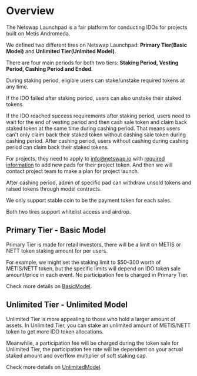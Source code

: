 # Overview

The Netswap Launchpad is a fair platform for conducting IDOs for projects built on Metis Andromeda.

We defined two different tires on Netswap Launchpad: **Primary Tier(Basic Model)** and **Unlimited Tier(Unlmited Model)**.

There are four main periods for both two tiers: **Staking Period, Vesting Period, Cashing Period and Ended**.

During staking period, eligible users can stake/unstake required tokens at any time.

If the IDO failed after staking period, users can also unstake their staked tokens.

If the IDO reached success requirements after staking period, users need to wait for the end of vesting period and then cash sale token and claim back staked token at the same time during cashing period. That means users can't only claim back their staked token without cashing sale token during cashing period. After cashing period, users without cashing during cashing period can claim back their staked tokens.

For projects, they need to apply to info@netswap.io with [required information](./RequiredInformation.md) to add new pads for their project token. And then we will contact project team to make a plan for project launch.

After cashing period, admin of specific pad can withdraw unsold tokens and raised tokens through model contracts.

We only support stable coin to be the payment token for each sales.

Both two tires support whitelist access and airdrop.

## Primary Tier - Basic Model

Primary Tier is made for retail investors, there will be a limit on METIS or NETT token staking amount for per users.

For example, we might set the staking limit to $50–300 worth of METIS/NETT token, but the specific limits will depend on IDO token sale amount/price in each event. No participation fee is charged in Primary Tier.

Check more details on [BasicModel](./BasicModel.md).

## Unlimited Tier - Unlimited Model

Unlimited Tier is more appealing to those who hold a larger amount of assets. In Unlimited Tier, you can stake an unlimited amount of METIS/NETT token to get more IDO token allocations.

Meanwhile, a participation fee will be charged during the token sale for Unlimited Tier, the participation fee rate will be dependent on your actual staked amount and overflow multiplier of soft staking cap.

Check more details on [UnlimitedModel](./UnlimitedModel.md).